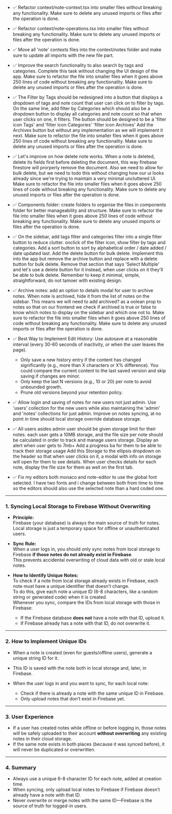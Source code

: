 - ✅ Refactor context/note-context.tsx into smaller files without breaking any functionality. Make sure to delete any unused imports or files after the operation is done.

- ✅ Refactor context/note-operations.tsx into smaller files without breaking any functionality. Make sure to delete any unused imports or files after the operation is done.

- ✅ Move all 'note' contexts files into the context/notes folder and make sure to update all imports with the new file part.

- ✅ Improve the search functionality to also search by tags and categories. Complete this task without changing the UI design of the app. Make sure to refactor the file into smaller files when it goes above 250 lines of code without breaking any functionality. Make sure to delete any unused imports or files after the operation is done.

- ✅ The Filter by Tags should be redesigned into a button that displays a dropdown of tags and note count that user can click on to filter by tags. On the same line, add filter by Categories which should also be a dropdown button to display all categories and note count so that when user clicks on one, it filters.
The button should be designed to be a 'filter icon Tags' and 'filter icon Categories' 'filter icon Archives'
Add the Archives button but without any implementation as we will implement it next.
Make sure to refactor the file into smaller files when it goes above 250 lines of code without breaking any functionality. Make sure to delete any unused imports or files after the operation is done.

- ✅ Let's improve on how delete note works. When a note is deleted, delete its fields first before deleting the document, this way firebase firestore will prorperly remove the document. Also we need to allow for bulk delete, but we need to todo this without changing how our ui looks already since we're trying to maintain a very minimal uncluttered UI. Make sure to refactor the file into smaller files when it goes above 250 lines of code without breaking any functionality. Make sure to delete any unused imports or files after the operation is done.

- ✅ Components folder: create folders to organise the files in components folder for better manageability and structure. Make sure to refactor the file into smaller files when it goes above 250 lines of code without breaking any functionality. Make sure to delete any unused imports or files after the operation is done.

- ✅ On the sidebar, add tags filter and categories filter into a single filter button to reduce clutter. onclick of the filter icon, show filter by tags and categories. Add a sort button to sort by alphabetical order / date added / date updated last. Add the delete button for bulk delete. Implement this into the app but remove the archive button and replace with a delete button for bulk delete.
Remove that section that says 'Select Multiple' and let's use a delete button for it instead, when user clicks on it they'll be able to bulk delete.
Remember to keep it minimal, simple, straightforward, do not tamoer with existing design.

- ✅ Archive notes: add an option to details modal for user to archive notes. When note is archived, hide it from the list of notes on the sidebar. This means we will need to add archived? as a oolean prop to notes so that on our frontend we check if archived is true or false to know which notes to display on the sidebar and which one not to. Make sure to refactor the file into smaller files when it goes above 250 lines of code without breaking any functionality. Make sure to delete any unused imports or files after the operation is done.

- ✅ Best Way to Implement Edit History: Use autosave at a reasonable interval (every 30-60 seconds of inactivity, or when the user leaves the page).
    - Only save a new history entry if the content has changed significantly (e.g., more than X characters or X% difference). You could compare the current content to the last saved version and skip saving if changes are minor.
    - Only keep the last N versions (e.g., 10 or 20) per note to avoid unbounded growth.
    - Prune old versions beyond your retention policy.


-  ✅ Allow login and saving of notes for new users not just admin. Use 'users' collection for the new users while also maintaining the 'admin' and 'notes' collections for just admin. Improve on notes syncing, at no point in time should local storage override database storage. 

-  ✅ All users asides admin user should be given storage limit for their notes. each user gets a 10MB storage, and the file size per note should be calculated in order to track and manage users storage. 
Display an alert when user gets to 7mb+
Add a progress ba for them to be able to track their storage usage
Add this Storage to the ellipsis dropdown on the header so that when user clicks on it, a modal with info on storage will open for them to see details.
When user checks details for each note, display the file size for them as well on the first tab.

- ✅ Fix my editors both monaco and note-editor to use the global font selected. I have two fonts and i change between both from time to time so the editors should also use the selected note than a hard coded one.

---

### 1. Syncing Local Storage to Firebase Without Overwriting

- **Principle:**  
  Firebase (your database) is always the main source of truth for notes.  
  Local storage is just a temporary space for offline or unauthenticated users.

- **Sync Rule:**  
  When a user logs in, you should only sync notes from local storage to Firebase **if those notes do not already exist in Firebase**.  
  This prevents accidental overwriting of cloud data with old or stale local notes.

- **How to Identify Unique Notes:**  
  To check if a note from local storage already exists in Firebase, each note must have a unique identifier that doesn’t change.  
  To do this, give each note a unique ID (6-8 characters, like a random string or generated code) when it is created.  
  Whenever you sync, compare the IDs from local storage with those in Firebase:
    - If the Firebase database **does not** have a note with that ID, upload it.
    - If Firebase already has a note with that ID, do not overwrite it.

---

### 2. How to Implement Unique IDs

- When a note is created (even for guests/offline users), generate a unique string ID for it.  
- This ID is saved with the note both in local storage and, later, in Firebase.

- When the user logs in and you want to sync, for each local note:
   - Check if there is already a note with the same unique ID in Firebase.
   - Only upload notes that don’t exist in Firebase yet.

---

### 3. User Experience

- If a user has created notes while offline or before logging in, those notes will be safely uploaded to their account **without overwriting** any existing notes in their cloud storage.
- If the same note exists in both places (because it was synced before), it will never be duplicated or overwritten.

---

### 4. Summary

- Always use a unique 6-8 character ID for each note, added at creation time.
- When syncing, only upload local notes to Firebase if Firebase doesn’t already have a note with that ID.
- Never overwrite or merge notes with the same ID—Firebase is the source of truth for logged-in users.
